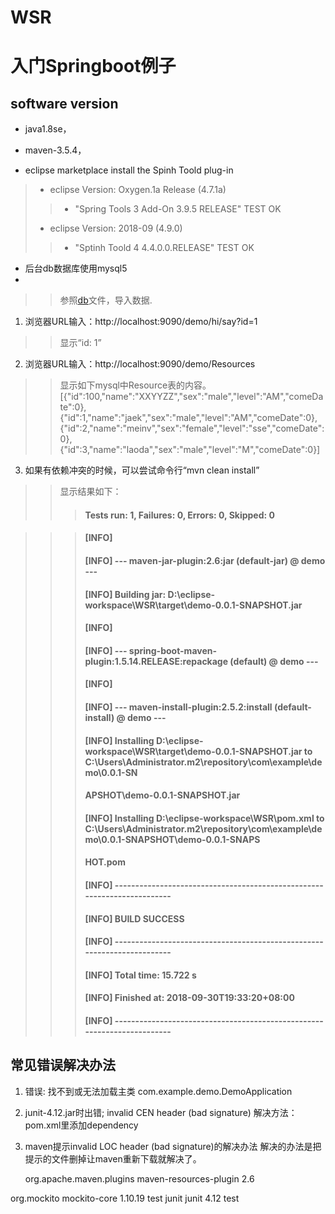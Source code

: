 # WSR
# 入门Springboot例子

## software version 
* java1.8se， 
* maven-3.5.4，

* eclipse marketplace install the Spinh Toold plug-in 
> + eclipse Version: Oxygen.1a Release (4.7.1a) 
> > - "Spring Tools 3 Add-On 3.9.5 RELEASE"         TEST OK
> + eclipse Version: 2018-09 (4.9.0)    
> > - "Sptinh Toold 4 4.4.0.0.RELEASE"               TEST OK
* 后台db数据库使用mysql5
* [db]: https://github.com/kingsir25/WSR/blob/master/dbinstall/create.txt "dbinstall/create.txt"
>> 参照[db]文件，导入数据.

1. 浏览器URL输入：http://localhost:9090/demo/hi/say?id=1
>> 显示“id: 1”

2. 浏览器URL输入：http://localhost:9090/demo/Resources
>> 显示如下mysql中Resource表的内容。
>> [{"id":100,"name":"XXYYZZ","sex":"male","level":"AM","comeDate":0},{"id":1,"name":"jaek","sex":"male","level":"AM","comeDate":0},{"id":2,"name":"meinv","sex":"female","level":"sse","comeDate":0},{"id":3,"name":"laoda","sex":"male","level":"M","comeDate":0}]

3. 如果有依赖冲突的时候，可以尝试命令行“mvn clean install”
>> 显示结果如下：
>>> #### Tests run: 1, Failures: 0, Errors: 0, Skipped: 0

>>> #### [INFO]
>>> #### [INFO] --- maven-jar-plugin:2.6:jar (default-jar) @ demo ---
>>> #### [INFO] Building jar: D:\eclipse-workspace\WSR\target\demo-0.0.1-SNAPSHOT.jar
>>> #### [INFO]
>>> #### [INFO] --- spring-boot-maven-plugin:1.5.14.RELEASE:repackage (default) @ demo ---
>>> #### [INFO]
>>> #### [INFO] --- maven-install-plugin:2.5.2:install (default-install) @ demo ---
>>> #### [INFO] Installing D:\eclipse-workspace\WSR\target\demo-0.0.1-SNAPSHOT.jar to C:\Users\Administrator\.m2\repository\com\example\demo\0.0.1-SN
>>> #### APSHOT\demo-0.0.1-SNAPSHOT.jar
>>> #### [INFO] Installing D:\eclipse-workspace\WSR\pom.xml to C:\Users\Administrator\.m2\repository\com\example\demo\0.0.1-SNAPSHOT\demo-0.0.1-SNAPS
>>> #### HOT.pom
>>> #### [INFO] ------------------------------------------------------------------------
>>> #### [INFO] BUILD SUCCESS
>>> #### [INFO] ------------------------------------------------------------------------
>>> #### [INFO] Total time: 15.722 s
>>> #### [INFO] Finished at: 2018-09-30T19:33:20+08:00
>>> #### [INFO] ------------------------------------------------------------------------

## 常见错误解决办法
1. 错误: 找不到或无法加载主类 com.example.demo.DemoApplication

2. junit-4.12.jar时出错; invalid CEN header (bad signature)
解决方法：pom.xml里添加dependency

3. maven提示invalid LOC header (bad signature)的解决办法
解决的办法是把提示的文件删掉让maven重新下载就解决了。

	<dependency>   
	 <groupId>org.apache.maven.plugins</groupId>    
	 <artifactId>maven-resources-plugin</artifactId>    
	 <version>2.6</version>
	 </dependency>
<!-- https://mvnrepository.com/artifact/org.mockito/mockito-core -->
<dependency>
    <groupId>org.mockito</groupId>
    <artifactId>mockito-core</artifactId>
    <version>1.10.19</version>
    <scope>test</scope>
</dependency>

<!-- https://mvnrepository.com/artifact/junit/junit -->
<dependency>
    <groupId>junit</groupId>
    <artifactId>junit</artifactId>
    <version>4.12</version>
    <scope>test</scope>
</dependency>
